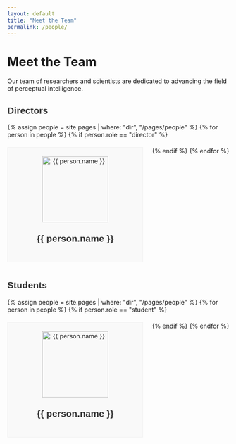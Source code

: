 ```yaml
---
layout: default
title: "Meet the Team"
permalink: /people/
---
```


# Meet the Team

Our team of researchers and scientists are dedicated to advancing the field of perceptual intelligence.

## Directors
<div class="team-section">
{% assign people = site.pages | where: "dir", "/pages/people" %}
{% for person in people %}
    {% if person.role == "director" %}
    <div class="team-member">
        <img src="{{ person.image }}" alt="{{ person.name }}" class="team-image"/>
        <h3>{{ person.name }}</h3>
    </div>
    {% endif %}
{% endfor %}
</div>

## Students
<div class="team-section">
{% assign people = site.pages | where: "dir", "/pages/people" %}
{% for person in people %}
    {% if person.role == "student" %}
    <div class="team-member">
        <img src="{{ person.image }}" alt="{{ person.name }}" class="team-image"/>
        <h3>{{ person.name }}</h3>
    </div>
    {% endif %}
{% endfor %}
</div>

<style>
.team-section {
    display: flex;
    flex-wrap: wrap;
    gap: 20px;
    margin-bottom: 40px;
}

.team-member {
    flex: 1 1 30%;
    text-align: center;
    border: 1px solid #f0f0f0;
    padding: 20px;
    background-color: #f9f9f9;
}

.team-image {
    width: 150px;
    height: auto;
    margin-bottom: 15px;
    object-fit: cover;
}

h3 {
    margin-top: 10px;
    font-size: 1.5em;
}

h2, h3 {
    font-family: Arial, sans-serif;
    color: #333;
}

p {
    font-size: 1em;
    margin-bottom: 10px;
}
</style>
